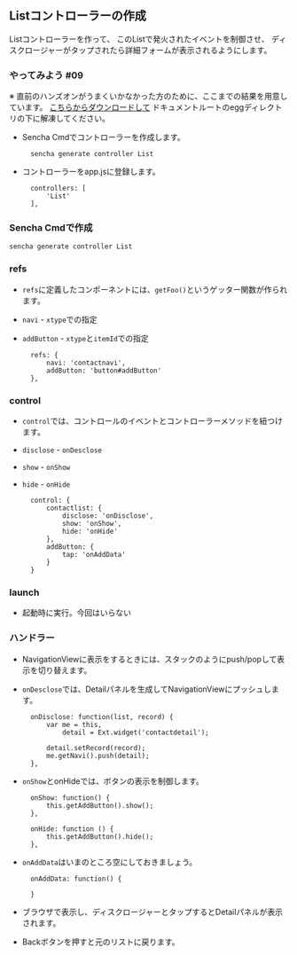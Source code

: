 ## Listコントローラーの作成

Listコントローラーを作って、
このListで発火されたイベントを制御させ、
ディスクロージャーがタップされたら詳細フォームが表示されるようにします。

### やってみよう #09

※ 直前のハンズオンがうまくいかなかった方のために、ここまでの結果を用意しています。
[こちらからダウンロードして](http://preview.xenophy.com/xenophy/senchaug/egg/misc/cl09.zip)
ドキュメントルートのeggディレクトリの下に解凍してください。

* Sencha Cmdでコントローラーを作成します。

        sencha generate controller List

* コントローラーをapp.jsに登録します。

        controllers: [
            'List'
        ],


### Sencha Cmdで作成

    sencha generate controller List

### refs

* `refs`に定義したコンポーネントには、`getFoo()`というゲッター関数が作られます。
* `navi` - `xtype`での指定
* `addButton` - `xtype`と`itemId`での指定

        refs: {
            navi: 'contactnavi',
            addButton: 'button#addButton'
        },

### control

* `control`では、コントロールのイベントとコントローラーメソッドを紐つけます。
* `disclose`    - `onDesclose`
* `show` - `onShow`
* `hide` - `onHide`

        control: {
            contactlist: {
                disclose: 'onDisclose',
                show: 'onShow',
                hide: 'onHide'
            },
            addButton: {
                tap: 'onAddData'
            }
        }

### launch

* 起動時に実行。今回はいらない

### ハンドラー

* NavigationViewに表示をするときには、スタックのようにpush/popして表示を切り替えます。
* `onDesclose`では、Detailパネルを生成してNavigationViewにプッシュします。

        onDisclose: function(list, record) {
            var me = this,
                detail = Ext.widget('contactdetail');

            detail.setRecord(record);
            me.getNavi().push(detail);
        },

* `onShow`とonHideでは、ボタンの表示を制御します。

        onShow: function() {
            this.getAddButton().show();
        },

        onHide: function () {
            this.getAddButton().hide();
        },

* `onAddData`はいまのところ空にしておきましょう。

        onAddData: function() {
        
        }

* ブラウザで表示し、ディスクロージャーとタップするとDetailパネルが表示されます。
* Backボタンを押すと元のリストに戻ります。





